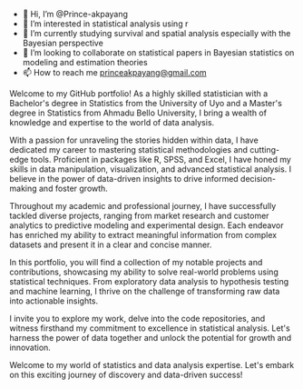 - 👋 Hi, I’m @Prince-akpayang
- 👀 I’m interested in statistical analysis using r
- 🌱 I’m currently studying survival and spatial analysis especially with the Bayesian perspective
- 💞️ I’m looking to collaborate on statistical papers in Bayesian statistics on modeling and estimation theories
- 📫 How to reach me princeakpayang@gmail.com

<!---
Prince-akpayang/Prince-akpayang is a ✨ special ✨ repository because its `README.md` (this file) appears on your GitHub profile.
You can click the Preview link to take a look at your changes.
--->
Welcome to my GitHub portfolio! As a highly skilled statistician with a Bachelor's degree in Statistics from the University of Uyo and a Master's degree in Statistics from Ahmadu Bello University, I bring a wealth of knowledge and expertise to the world of data analysis.

With a passion for unraveling the stories hidden within data, I have dedicated my career to mastering statistical methodologies and cutting-edge tools. Proficient in packages like R, SPSS, and Excel, I have honed my skills in data manipulation, visualization, and advanced statistical analysis. I believe in the power of data-driven insights to drive informed decision-making and foster growth.

Throughout my academic and professional journey, I have successfully tackled diverse projects, ranging from market research and customer analytics to predictive modeling and experimental design. Each endeavor has enriched my ability to extract meaningful information from complex datasets and present it in a clear and concise manner.

In this portfolio, you will find a collection of my notable projects and contributions, showcasing my ability to solve real-world problems using statistical techniques. From exploratory data analysis to hypothesis testing and machine learning, I thrive on the challenge of transforming raw data into actionable insights.

I invite you to explore my work, delve into the code repositories, and witness firsthand my commitment to excellence in statistical analysis. Let's harness the power of data together and unlock the potential for growth and innovation.

Welcome to my world of statistics and data analysis expertise. Let's embark on this exciting journey of discovery and data-driven success!
